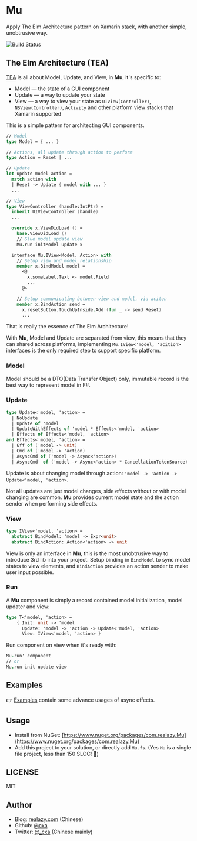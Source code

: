 # Mu

Apply The Elm Architecture pattern on Xamarin stack, with another simple, unobtrusive way.

[![Build Status](https://travis-ci.org/cxa/Mu.svg?branch=master)](https://travis-ci.org/cxa/Mu)

## The Elm Architecture (TEA)

[TEA](https://guide.elm-lang.org/architecture/) is all about Model, Update, and View, in **Mu**, it's specific to:

- Model — the state of a GUI component
- Update — a way to update your state
- View — a way to view your state as `UIView(Controller)`, `NSView(Controller)`, `Activity` and other platform view stacks that Xamarin supported

This is a simple pattern for architecting GUI components.

```fsharp
// Model
type Model = { ... }

// Actions, all update through action to perform
type Action = Reset | ...

// Update
let update model action =
  match action with
  | Reset -> Update { model with ... }
  ...

// View
type ViewController (handle:IntPtr) =
  inherit UIViewController (handle)
  ...

  override x.ViewDidLoad () =
    base.ViewDidLoad ()
    // Glue model update view
    Mu.run initModel update x

  interface Mu.IView<Model, Action> with
    // Setup view and model relationship
    member x.BindModel model =
      <@ 
        x.someLabel.Text <- model.Field 
        ...
      @>

    // Setup communicating between view and model, via aciton
    member x.BindAction send =
      x.resetButton.TouchUpInside.Add (fun _ -> send Reset)
      ...
```

That is really the essence of The Elm Architecture!

With **Mu**, Model and Update are separated from view, this means that they can shared across platforms, implementing `Mu.IView<'model, 'acition>` interfaces is the only required step to support specific platform.

### Model

Model should be a DTO(Data Transfer Object) only, immutable record is the best way to represent model in F#.

### Update

```fsharp
type Update<'model, 'action> =
  | NoUpdate
  | Update of 'model
  | UpdateWithEffects of 'model * Effects<'model, 'action>
  | Effects of Effects<'model, 'action>
and Effects<'model, 'action> =
  | Eff of ('model -> unit)
  | Cmd of ('model -> 'action)
  | AsyncCmd of ('model -> Async<'action>)
  | AsyncCmd' of ('model -> Async<'action> * CancellationTokenSource)
```

Update is about changing model through action: `'model -> 'action -> Update<'model, 'action>`.

Not all updates are just model changes, side effects without or with model changing are common. **Mu** provides current model state and the action sender when performing side effects.

### View

```fsharp
type IView<'model, 'action> =
  abstract BindModel: 'model -> Expr<unit>
  abstract BindAction: Action<'action> -> unit
```

View is only an interface in **Mu**, this is the most unobtrusive way to introduce 3rd lib into your project. Setup binding in `BindModel` to sync model states to view elements, and `BindAction` provides an action sender to make user input possible.

### Run

A **Mu** component is simply a record contained model initialization, model updater and view:

```fsharp
type T<'model, 'action> =
    { Init: unit -> 'model
      Update: 'model -> 'action -> Update<'model, 'action>
      View: IView<'model, 'action> }
```

Run component on view when it's ready with:

```fsharp
Mu.run' component
// or
Mu.run init update view
```

## Examples

👉 [Examples](Examples) contain some advance usages of async effects.

## Usage

- Install from NuGet: [https://www.nuget.org/packages/com.realazy.Mu](https://www.nuget.org/packages/com.realazy.Mu)
- Add this project to your solution, or directly add `Mu.fs`. (Yes `Mu` is a single file project, less than 150 SLOC! 🤯)

## LICENSE

MIT

## Author

- Blog: [realazy.com](https://realazy.com) (Chinese)
- Github: [@cxa](https://github.com/cxa)
- Twitter: [@\_cxa](https://twitter.com/_cxa) (Chinese mainly)
